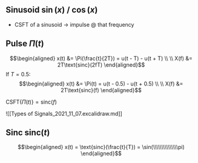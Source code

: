 ## Sinusoid $\sin(x)$ / $\cos(x)$
- CSFT of a sinusoid $\rightarrow$ impulse @ that frequency

## Pulse $\Pi(t)$
$$\begin{aligned}
x(t) &= \Pi(\frac{t}{2T}) = u(t - T) - u(t + T) \\
\\
X(f) &= 2T\text{sinc}(2fT)
\end{aligned}$$
If $T=0.5$:
$$\begin{aligned}
x(t) &= \Pi(t) = u(t - 0.5) - u(t + 0.5) \\
\\
X(f) &= 2T\text{sinc}(f)
\end{aligned}$$

$\text{CSFT}\{\Pi(t)\} = \text{sinc}(f)$

![[Types of Signals_2021_11_07.excalidraw.md]]

## Sinc $\text{sinc}(t)$
$$\begin{aligned}
x(t) = \text{sinc}(\frac{t}{T}) = \sin(\\\\\\\\\\\\\\\pi)
\end{aligned}$$